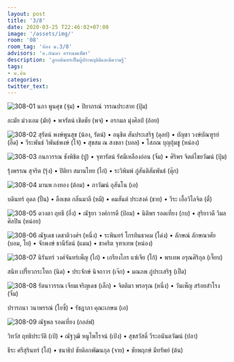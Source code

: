 ```yaml
---
layout: post
title: '3/8'
date: 2020-03-25 T22:46:02+07:00
image: '/assets/img/'
room: '08'
room_tag: 'ห้อง ม.3/8'
advisors: 'อ.กัณหา อรรณพเพ็ชร'
description: 'ลูกบดินทรเป็นผู้ประพฤติดีและมีความรู้'
tags:
- ม.ต้น
categories:
twitter_text:
---
```

![308-01](https://res.cloudinary.com/dbruw74ms/image/upload/r_8,c_fit,w_760/v1585151070/308-01_ejfvvt.png)
นภา พูนศุข (จุ๋ม) • ปิยาภรณ์ วรรณประสาท (ปุ้ม)

ละมัย ม่วงเอม (มัย) • พจรัตน์ เชิดชัย (พจ) • อรกมล มุ่งศิลป์ (อ้อย)

![308-02](https://res.cloudinary.com/dbruw74ms/image/upload/r_8,c_fit,w_760/v1585151071/308-02_btvdxe.png)
สุรัตน์ พงษ์พูนสุข (น้อง, รัตน์) • อนุชิต สันประเสริฐ (ดุลย์) • บัญชา วงษ์บัณฑูรย์ (อี๊ด) • วีระพันธ์ วิพันธ์พงษ์ (โจ้) • สุขสม ณ สงขลา (บอล) • โสภณ บุญอุ้มชู (หน่อง)

![308-03](https://res.cloudinary.com/dbruw74ms/image/upload/r_8,c_fit,w_760/v1585151072/308-03_h7xosa.png)
กนกวรรณ ชังพิชิต (ปู) • จุฑารัตน์ รัศมีเหลืองอ่อน (จิ๋ม) • ศิริพร จิตต์ไชยวัฒน์ (ปุ้ม)

รุ้งพรรณ สุจริต (รุ้ง) • ปิติยา สมานไทย (ไก่) • ระวิพิมพ์ ภู่สันติสัมพันธ์ (ตุ๊ก)

![308-04](https://res.cloudinary.com/dbruw74ms/image/upload/r_8,c_fit,w_760/v1585151072/308-04_vm4ny0.png)
มานพ กงทอง (ต้อม) • ภาวัฒน์ อุสันโน (เอ)

บดินทร์ อุดล (ปั้น) • ลือเขต กลิ่นมาลี (หมี) • คมสันต์ ประสงค์ (ชาย) • วีระ เอื้อวิไลจิต (ตี๋)

![308-05](https://res.cloudinary.com/dbruw74ms/image/upload/r_8,c_fit,w_760/v1585151070/308-05_shyr09.png)
ดวงตา ฤทธี (อึ่ง) • ณัฐยา วงศ์การดี (ป้อม) • นิติพร รอดเที่ยง (กบ) • สุริยาวดี วิมลศิลปิน (หน่อย)

![308-06](https://res.cloudinary.com/dbruw74ms/image/upload/r_8,c_fit,w_760/v1585151069/308-06_juet1o.png)
ณัฐเดช เดชาติวงศ์ฯ (หนึ่ง) • ระพินทร์ โกรทินธาคม (โด่ง) • ลักษณ์ ลักษณาศัย (บอม, โย) • จักพงษ์ ธานีรัตน์ (แมน) • ชาคริต จุฑาเทพ (หน่อง)

![308-07](https://res.cloudinary.com/dbruw74ms/image/upload/r_8,c_fit,w_760/v1585151070/308-07_v98u9r.png)
นิรันทร์ วงศ์จันทร์เพ็ญ (ไก่) • เกรียงไกร แซ่เจีย (โก้) • พรเทพ อรุณศิริกุล (เจี๊ยบ)

สนิท เปรี้ยวกระโทก (นิด) • ประจักษ์ นิจถาวร (เจ๊ก) • มณภพ ภู่ประเสริฐ (เป็ด)

![308-08](https://res.cloudinary.com/dbruw74ms/image/upload/r_8,c_fit,w_760/v1585151073/308-08_cioew5.png)
รัตนาวรรณ เจียมเจริญเดช (เล็ก) • จิตติมา พรอรุณ (หนึ่ง) • วันเพ็ญ สร้อยสำโรง (จิ๋ม)

ปรารถนา วนาพรรณ์ (โยซี่) • รัชฎาภา คุณะเกษม (เอ)

![308-09](https://res.cloudinary.com/dbruw74ms/image/upload/r_8,c_fit,w_760/v1585151074/308-09_htvifz.png)
ณัฐพล รอดเที่ยง (กอล์ฟ)

วิทวัส ฤทธิประวัติ (เป้) • ณัฐวุฒิ หนูไพโรจน์ (เป้ง) • สุขสวัสดิ์ วีระอนันตวัฒน์ (ปลา)

ธีระ ศรีสุรินทร์ (โอ๋) • ชนาธิป ชัยดิลกพัฒนกุล (จาย) • ชัยพฤกษ์ มีทรัพย์ (ต้น)
